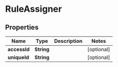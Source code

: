 

# RuleAssigner

## Properties

Name | Type | Description | Notes
------------ | ------------- | ------------- | -------------
**accessId** | **String** |  |  [optional]
**uniqueId** | **String** |  |  [optional]



